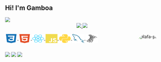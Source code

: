 ## Hi! I'm Gamboa

<img src="https://pbs.twimg.com/profile_banners/2421531500/1633397375/1500x500">

<div align="center">
  <a href="https://github.com/rsgamboa">
  <img height="160em" src="https://github-readme-stats.vercel.app/api?username=rsgamboa&show_icons=true&theme=github_dark&include_all_commits=true&count_private=true"/>
    <img height="160em" src="https://github-readme-stats.vercel.app/api/top-langs/?username=rsgamboa&layout=compact&langs_count=7&theme=github_dark"/>
  </div>
  
  <div style="display: inline_block" ><br>
  <img align="center" alt="rsgamboa-css" height="30" width="40" src="https://raw.githubusercontent.com/devicons/devicon/master/icons/css3/css3-plain.svg">
  <img align="center" alt="rsgamboa-html" height="30" width="40" src="https://raw.githubusercontent.com/devicons/devicon/master/icons/html5/html5-plain.svg">
  <img align="center" alt="rsgamboa-react" height="30" width="40" src="https://raw.githubusercontent.com/devicons/devicon/master/icons/react/react-original.svg">
  <img align="center" alt="rsgamboa-js" height="30" width="40" src="https://raw.githubusercontent.com/devicons/devicon/master/icons/javascript/javascript-plain.svg">
  <img align="center" alt="rsgamboa-phyton" height="30" width="40" src="https://raw.githubusercontent.com/devicons/devicon/master/icons/python/python-plain.svg">
  <img align="center" alt="rsgamboa-phyton" height="30" width="40" src="https://raw.githubusercontent.com/devicons/devicon/master/icons/mysql/mysql-plain.svg" >
  <img align="center" alt="rsgamboa-phyton" height="30" width="40" class="devicon-microsoftsqlserver-plain"src="https://raw.githubusercontent.com/devicons/devicon/master/icons/microsoftsqlserver/microsoftsqlserver-plain.svg">
  <img align="right" alt="Rafa-pic" height="150" style="border-radius:50px;" src="https://i.gifer.com/origin/49/4947a29964a5d2bd50478ec5873d1dd7_w200.gif">
</div>
  
   
  ##
 
<div> 
  <a href="https://instagram.com/gam6oa" target="_blank"><img src="https://img.shields.io/badge/-Instagram-blue?style=for-the-badge&logo=instagram&logoColor=white" target="_blank"></a>
 	<a href="https://www.twitter.com/gam6oa" target="_blank"><img src="https://img.shields.io/badge/Twitter-blue?style=for-the-badge&logo=twitter&logoColor=white" target="_blank"></a>
   <a href="https://www.linkedin.com/in/rsgamboa" target="_blank"><img src="https://img.shields.io/badge/-LinkedIn-blue?style=for-the-badge&logo=linkedin&logoColor=white" target="_blank"></a> 
 
 
 
</div>
